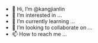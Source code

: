 - 👋 Hi, I’m @kangjianlin
- 👀 I’m interested in ...
- 🌱 I’m currently learning ...
- 💞️ I’m looking to collaborate on ...
- 📫 How to reach me ...

<!---
kangjianlin/kangjianlin is a ✨ special ✨ repository because its `README.md` (this file) appears on your GitHub profile.
You can click the Preview link to take a look at your changes.
--->
